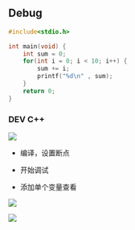 <!--
 * @Description: 
 * @Version: 1.0
 * @Author: DaLao
 * @Email: dalao_li@163.com
 * @Date: 2021-02-22 23:16:23
 * @LastEditors: dalao
 * @LastEditTime: 2022-04-16 13:42:10
-->

## Debug


```c
#include<stdio.h>

int main(void) {
    int sum = 0;
    for(int i = 0; i < 10; i++) {
        sum += i;
        printf("%d\n" , sum);
    }
    return 0;
} 
```


### DEV C++


![](https://cdn.hurra.ltd/img/20210222232125.png)

- 编译，设置断点

- 开始调试

- 添加单个变量查看

![](https://cdn.hurra.ltd/img/20210222232252.png)


![](https://cdn.hurra.ltd/img/20210222232340.png)
